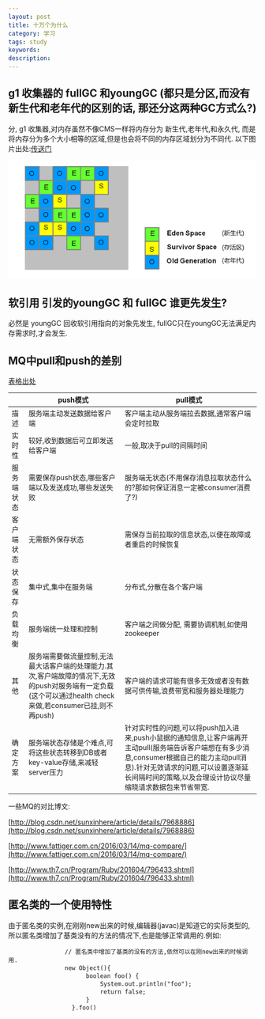 ```yaml
---
layout: post
title: 十万个为什么
category: 学习
tags: study
keywords:
description:
---
```



## g1 收集器的 fullGC 和youngGC (都只是分区,而没有新生代和老年代的区别的话, 那还分这两种GC方式么?)

分, g1 收集器,对内存虽然不像CMS一样将内存分为 新生代,老年代,和永久代, 而是将内存分为多个大小相等的区域,但是也会将不同的内存区域划分为不同代.
以下图片出处:[传送门](http://blog.csdn.net/renfufei/article/details/41897113)

![](/assets/picture/2016-08-11_g1_memory_layout.png)


## 软引用 引发的youngGC 和 fullGC 谁更先发生?
必然是 youngGC 回收软引用指向的对象先发生, fullGC只在youngGC无法满足内存需求时,才会发生.

## MQ中pull和push的差别
[表格出处](http://www.blogjava.net/killme2008/archive/2011/04/30/349303.html)


| | push模式 | pull模式|
 |----|---- |----|
| 描述 | 服务端主动发送数据给客户端 | 客户端主动从服务端拉去数据,通常客户端会定时拉取|
|  实时性 | 较好,收到数据后可立即发送给客户端 | 一般,取决于pull的间隔时间|
|  服务端状态| 需要保存push状态,哪些客户端以及发送成功,哪些发送失败| 服务端无状态(不用保存消息拉取状态什么的?那如何保证消息一定被consumer消费了?)|
|  客户端状态| 无需额外保存状态 | 需保存当前拉取的信息状态,以便在故障或者重启的时候恢复|
|  状态保存|集中式,集中在服务端|分布式,分散在各个客户端|
|  负载均衡|服务端统一处理和控制|客户端之间做分配, 需要协调机制,如使用zookeeper|
|  其他|服务端需要做流量控制,无法最大话客户端的处理能力.其次,客户端故障的情况下,无效的push对服务端有一定负载(这个可以通过health check来做,若consumer已挂,则不再push)|客户端的请求可能有很多无效或者没有数据可供传输,浪费带宽和服务器处理能力
|  确定方案|服务端状态存储是个难点,可将这些状态转移到DB或者key-value存储,来减轻server压力| 针对实时性的问题,可以将push加入进来,push小鼠据的通知信息,让客户端再开主动pull(服务端告诉客户端想在有多少消息,consumer根据自己的能力主动pull消息).针对无效请求的问题,可以设置逐渐延长间隔时间的策略,以及合理设计协议尽量缩晓请求数据包来节省带宽.|

 一些MQ的对比博文:

 [http://blog.csdn.net/sunxinhere/article/details/7968886](http://blog.csdn.net/sunxinhere/article/details/7968886)

 [http://www.fattiger.com.cn/2016/03/14/mq-compare/](http://www.fattiger.com.cn/2016/03/14/mq-compare/)

 [http://www.th7.cn/Program/Ruby/201604/796433.shtml](http://www.th7.cn/Program/Ruby/201604/796433.shtml)

## 匿名类的一个使用特性
由于匿名类的实例,在刚刚new出来的时候,编辑器(javac)是知道它的实际类型的,所以匿名类增加了基类没有的方法的情况下,也是能够正常调用的.例如:

                    // 匿名类中增加了基类的没有的方法,依然可以在刚new出来的时候调用.
                    new Object(){
                          boolean foo() {
                              System.out.println("foo");
                              return false;
                          }
                      }.foo()
